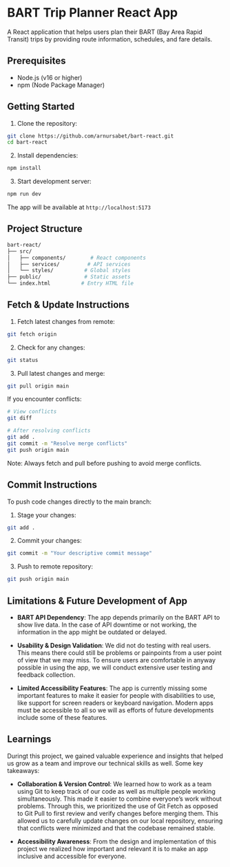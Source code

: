 # BART Trip Planner React App

A React application that helps users plan their BART (Bay Area Rapid Transit) trips by providing route information, schedules, and fare details.

## Prerequisites

- Node.js (v16 or higher)
- npm (Node Package Manager)

## Getting Started

1. Clone the repository:
```sh
git clone https://github.com/arnursabet/bart-react.git
cd bart-react
```

2. Install dependencies:
```sh
npm install
```

3. Start development server:
```sh
npm run dev
```

The app will be available at `http://localhost:5173`

## Project Structure
```sh
bart-react/
├── src/
│   ├── components/        # React components
│   ├── services/         # API services
│   └── styles/          # Global styles
├── public/              # Static assets
└── index.html          # Entry HTML file
```
## Fetch & Update Instructions
1. Fetch latest changes from remote:
```sh
git fetch origin
```

2. Check for any changes:
```sh
git status
```

3. Pull latest changes and merge:
```sh
git pull origin main
```

If you encounter conflicts:

```sh
# View conflicts
git diff

# After resolving conflicts
git add .
git commit -m "Resolve merge conflicts"
git push origin main
```

Note: Always fetch and pull before pushing to avoid merge conflicts.



## Commit Instructions

To push code changes directly to the main branch:

1. Stage your changes:
```sh
git add .
```

2. Commit your changes:
```sh
git commit -m "Your descriptive commit message"
```

3. Push to remote repository:
```sh
git push origin main
```



## Limitations & Future Development of App

- **BART API Dependency**: The app depends primarily on the BART API to show live data.
In the case of API downtime or not working, the information in the app might be outdated or delayed.

- **Usability & Design Validation**: We did not do testing with real users. 
This means there could still be problems or painpoints from a user point of view that we may miss.
To ensure users are comfortable in anyway possible in using the app,
we will conduct extensive user testing and feedback collection.

- **Limited Accessibility Features**: The app is currently missing some important features to make it easier for people with disabilities to use,
like support for screen readers or keyboard navigation. 
Modern apps must be accessible to all so we will as efforts of future developments include some of these features.

## Learnings
Duringt this project, we gained valuable experience and insights that helped us grow as a team and improve our technical skills as well. 
Some key takeaways:

- **Collaboration & Version Control**: We learned how to work as a team using Git to keep track of our code as well as multiple people working simultaneously. 
This made it easier to combine everyone’s work without problems. Through this, we prioritized the use of Git Fetch as opposed to Git Pull to first review and 
verify changes before merging them. This allowed us to carefully update changes on our local repository,
ensuring that conflicts were minimized and that the codebase remained stable.

- **Accessibility Awareness**: From the design and implementation of this project we realized how important and relevant it is to make an app inclusive and accessible for everyone.
